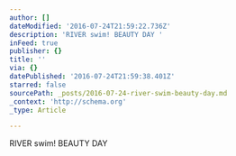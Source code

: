 ```yaml
---
author: []
dateModified: '2016-07-24T21:59:22.736Z'
description: 'RIVER swim! BEAUTY DAY '
inFeed: true
publisher: {}
title: ''
via: {}
datePublished: '2016-07-24T21:59:38.401Z'
starred: false
sourcePath: _posts/2016-07-24-river-swim-beauty-day.md
_context: 'http://schema.org'
_type: Article

---
```

RIVER swim! BEAUTY DAY
